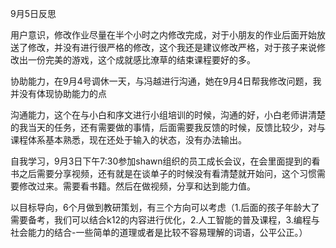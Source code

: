 9月5日反思

用户意识，修改作业尽量在半个小时之内修改完成，对于小朋友的作业后面开始放送了修改，并没有进行很严格的修改，这个我还是建议修改严格，对于孩子来说修改出一份完美的游戏，这个成就感比潦草的结束课程要好的多。



协助能力，在9月4号调休一天，与冯越进行沟通，她在9月4日帮我修改问题，我并没有体现协助能力的点



沟通能力，这个在与小白和序文进行小组培训的时候，沟通的好，小白老师讲清楚的我当天的任务，还有需要做的事情，后面需要我反馈的时候，反馈比较少，对与课程体系基本熟悉，现在还处于输入的状态，没有办法输出。



自我学习，9月3日下午7:30参加shawn组织的员工成长会议，在会里面提到的看书之后需要分享视频，还有就是在谈单子的时候没有看清楚就开始问，这个习惯需要修改过来。需要看书籍。然后在做视频，分享和达到能力值。



以目标导向，6个月做到教研策划，有三个方向可以考虑（1.后面的孩子年龄大了需要备考，我们可以结合k12的内容进行优化，2.人工智能的普及课程，3.编程与社会能力的结合-一些简单的道理或者是比较不容易理解的词语，公平公正。）

